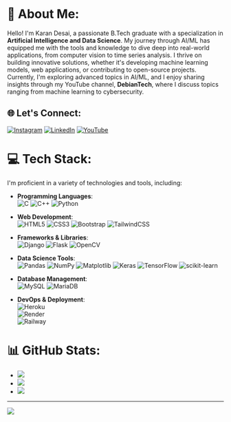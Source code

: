 # 💫 About Me:
Hello! I'm Karan Desai, a passionate B.Tech graduate with a specialization in **Artificial Intelligence and Data Science**. My journey through AI/ML has equipped me with the tools and knowledge to dive deep into real-world applications, from computer vision to time series analysis. I thrive on building innovative solutions, whether it's developing machine learning models, web applications, or contributing to open-source projects. Currently, I'm exploring advanced topics in AI/ML, and I enjoy sharing insights through my YouTube channel, **DebianTech**, where I discuss topics ranging from machine learning to cybersecurity.

## 🌐 Let's Connect:
[![Instagram](https://img.shields.io/badge/Instagram-%23E4405F.svg?logo=Instagram&logoColor=white)](https://instagram.com/s_u_d_o_s_u) 
[![LinkedIn](https://img.shields.io/badge/LinkedIn-%230077B5.svg?logo=linkedin&logoColor=white)](https://linkedin.com/in/karan-desai-54a85424a) 
[![YouTube](https://img.shields.io/badge/YouTube-%23FF0000.svg?logo=YouTube&logoColor=white)](https://www.youtube.com/@DebianTech)

# 💻 Tech Stack:
I'm proficient in a variety of technologies and tools, including:

- **Programming Languages**:  
  ![C](https://img.shields.io/badge/c-%2300599C.svg?style=for-the-badge&logo=c&logoColor=white) 
  ![C++](https://img.shields.io/badge/c++-%2300599C.svg?style=for-the-badge&logo=c%2B%2B&logoColor=white) 
  ![Python](https://img.shields.io/badge/python-3670A0?style=for-the-badge&logo=python&logoColor=ffdd54)

- **Web Development**:  
  ![HTML5](https://img.shields.io/badge/html5-%23E34F26.svg?style=for-the-badge&logo=html5&logoColor=white) 
  ![CSS3](https://img.shields.io/badge/css3-%231572B6.svg?style=for-the-badge&logo=css3&logoColor=white) 
  ![Bootstrap](https://img.shields.io/badge/bootstrap-%238511FA.svg?style=for-the-badge&logo=bootstrap&logoColor=white) 
  ![TailwindCSS](https://img.shields.io/badge/tailwindcss-%2338B2AC.svg?style=for-the-badge&logo=tailwind-css&logoColor=white)

- **Frameworks & Libraries**:  
  ![Django](https://img.shields.io/badge/django-%23092E20.svg?style=for-the-badge&logo=django&logoColor=white) 
  ![Flask](https://img.shields.io/badge/flask-%23000.svg?style=for-the-badge&logo=flask&logoColor=white) 
  ![OpenCV](https://img.shields.io/badge/opencv-%23white.svg?style=for-the-badge&logo=opencv&logoColor=white)

- **Data Science Tools**:  
  ![Pandas](https://img.shields.io/badge/pandas-%23150458.svg?style=for-the-badge&logo=pandas&logoColor=white) 
  ![NumPy](https://img.shields.io/badge/numpy-%23013243.svg?style=for-the-badge&logo=numpy&logoColor=white) 
  ![Matplotlib](https://img.shields.io/badge/Matplotlib-%23ffffff.svg?style=for-the-badge&logo=Matplotlib&logoColor=black) 
  ![Keras](https://img.shields.io/badge/Keras-%23D00000.svg?style=for-the-badge&logo=Keras&logoColor=white) 
  ![TensorFlow](https://img.shields.io/badge/TensorFlow-%23FF6F00.svg?style=for-the-badge&logo=TensorFlow&logoColor=white) 
  ![scikit-learn](https://img.shields.io/badge/scikit--learn-%23F7931E.svg?style=for-the-badge&logo=scikit-learn&logoColor=white)

- **Database Management**:  
  ![MySQL](https://img.shields.io/badge/mysql-4479A1.svg?style=for-the-badge&logo=mysql&logoColor=white) 
  ![MariaDB](https://img.shields.io/badge/MariaDB-003545?style=for-the-badge&logo=mariadb&logoColor=white)

- **DevOps & Deployment**:  
  ![Heroku](https://img.shields.io/badge/heroku-%23430098.svg?style=for-the-badge&logo=heroku&logoColor=white)  
  ![Render](https://img.shields.io/badge/render-%2300b4b6.svg?style=for-the-badge&logo=render&logoColor=white)  
  ![Railway](https://img.shields.io/badge/railway-%23002032.svg?style=for-the-badge&logo=railway&logoColor=white)

# 📊 GitHub Stats:
- ![](https://github-readme-stats.vercel.app/api?username=karan9970&theme=dark&hide_border=false&include_all_commits=false&count_private=false)<br/>
- ![](https://github-readme-streak-stats.herokuapp.com/?user=karan9970&theme=dark&hide_border=false)<br/>
- ![](https://github-readme-stats.vercel.app/api/top-langs/?username=karan9970&theme=dark&hide_border=false&include_all_commits=false&count_private=false&layout=compact)

---
[![](https://visitcount.itsvg.in/api?id=karan9970&icon=0&color=0)](https://visitcount.itsvg.in)

<!-- Proudly created with GPRM ( https://gprm.itsvg.in ) -->
